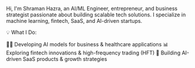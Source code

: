 Hi, I'm Shraman Hazra, an AI/ML Engineer, entrepreneur, and business strategist passionate about building scalable tech solutions. I specialize in machine learning, fintech, SaaS, and AI-driven startups.

💡 What I Do:

👨‍💻 Developing AI models for business & healthcare applications
📊 Exploring fintech innovations & high-frequency trading (HFT)
🎯 Building AI-driven SaaS products & growth strategies

<!---
Shraman123/Shraman123 is a ✨ special ✨ repository because its `README.md` (this file) appears on your GitHub profile.
You can click the Preview link to take a look at your changes.
--->
